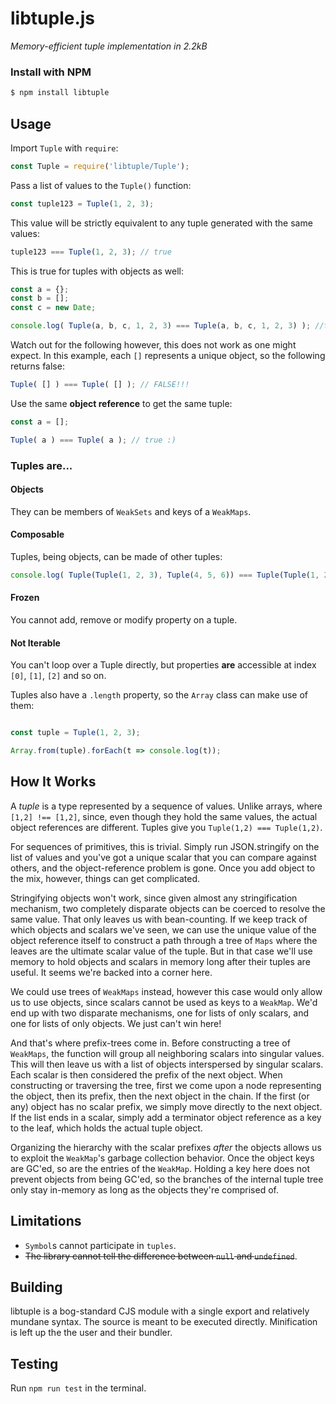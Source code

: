 # libtuple.js
*Memory-efficient tuple implementation in 2.2kB*

### Install with NPM

```bash
$ npm install libtuple
```

## Usage

Import `Tuple` with `require`:
```javascript
const Tuple = require('libtuple/Tuple');
````

Pass a list of values to the `Tuple()` function:
```javascript
const tuple123 = Tuple(1, 2, 3);
````

This value will be strictly equivalent to any tuple generated with the same values:
```javascript
tuple123 === Tuple(1, 2, 3); // true
````

This is true for tuples with objects as well:
```javascript
const a = {};
const b = [];
const c = new Date;

console.log( Tuple(a, b, c, 1, 2, 3) === Tuple(a, b, c, 1, 2, 3) ); //true
```

Watch out for the following however, this does not work as one might expect. In this example, each `[]` represents a unique object, so the following returns false:
```javascript
Tuple( [] ) === Tuple( [] ); // FALSE!!!
```

Use the same **object reference** to get the same tuple:
```javascript
const a = [];

Tuple( a ) === Tuple( a ); // true :)
```

### Tuples are...

#### Objects

They can be members of `WeakSets` and keys of a `WeakMaps`.

#### Composable

Tuples, being objects, can be made of other tuples:

```javascript
console.log( Tuple(Tuple(1, 2, 3), Tuple(4, 5, 6)) === Tuple(Tuple(1, 2, 3), Tuple(4, 5, 6)) ); // true
```

#### Frozen

You cannot add, remove or modify property on a tuple.

#### Not Iterable

You can't loop over a Tuple directly, but properties **are** accessible at index `[0]`, `[1]`, `[2]` and so on.

Tuples also have a `.length` property, so the `Array` class can make use of them:

```javascript

const tuple = Tuple(1, 2, 3);

Array.from(tuple).forEach(t => console.log(t));

```

## How It Works

A *tuple* is a type represented by a sequence of values. Unlike arrays, where `[1,2] !== [1,2]`, since, even though they hold the same values, the actual object references are different. Tuples give you `Tuple(1,2) === Tuple(1,2)`.

For sequences of primitives, this is trivial. Simply run JSON.stringify on the list of values and you've got a unique scalar that you can compare against others, and the object-reference problem is gone. Once you add object to the mix, however, things can get complicated.

Stringifying objects won't work, since given almost any stringification mechanism, two completely disparate objects can be coerced to resolve the same value. That only leaves us with bean-counting. If we keep track of which objects and scalars we've seen, we can use the unique value of the object reference itself to construct a path through a tree of `Maps` where the leaves are the ultimate scalar value of the tuple. But in that case we'll use memory to hold objects and scalars in memory long after their tuples are useful. It seems we're backed into a corner here.

We could use trees of `WeakMaps` instead, however this case would only allow us to use objects, since scalars cannot be used as keys to a `WeakMap`. We'd end up with two disparate mechanisms, one for lists of only scalars, and one for lists of only objects. We just can't win here!

And that's where prefix-trees come in. Before constructing a tree of `WeakMaps`, the function will group all neighboring scalars into singular values. This will then leave us with a list of objects interspersed by singular scalars. Each scalar is then considered the prefix of the next object. When constructing or traversing the tree, first we come upon a node representing the object, then its prefix, then the next object in the chain. If the first (or any) object has no scalar prefix, we simply move directly to the next object. If the list ends in a scalar, simply add a terminator object reference as a key to the leaf, which holds the actual tuple object.

Organizing the hierarchy with the scalar prefixes *after* the objects allows us to exploit the `WeakMap`'s garbage collection behavior. Once the object keys are GC'ed, so are the entries of the `WeakMap`. Holding a key here does not prevent objects from being GC'ed, so the branches of the internal tuple tree only stay in-memory as long as the objects they're comprised of.

## Limitations

* `Symbol`s cannot participate in `tuples`.
* ~~The library cannot tell the difference between `null` and `undefined`~~.

## Building

libtuple is a bog-standard CJS module with a single export and relatively mundane syntax. The source is meant to be executed directly. Minification is left up the the user and their bundler.

## Testing

Run `npm run test` in the terminal.
